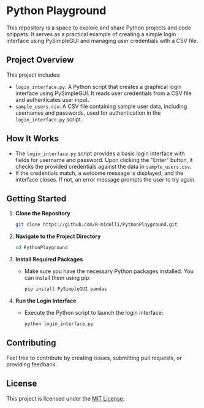 # Python Playground

This repository is a space to explore and share Python projects and code snippets. It serves as a practical example of creating a simple login interface using PySimpleGUI and managing user credentials with a CSV file.

## Project Overview

This project includes:

- `login_interface.py`: A Python script that creates a graphical login interface using PySimpleGUI. It reads user credentials from a CSV file and authenticates user input.
- `sample_users.csv`: A CSV file containing sample user data, including usernames and passwords, used for authentication in the `login_interface.py` script.

## How It Works

- The `login_interface.py` script provides a basic login interface with fields for username and password. Upon clicking the "Enter" button, it checks the provided credentials against the data in `sample_users.csv`.
- If the credentials match, a welcome message is displayed, and the interface closes. If not, an error message prompts the user to try again.

## Getting Started

1. **Clone the Repository**

   ```bash
   git clone https://github.com/R-midolli/PythonPlayground.git
   ```

2. **Navigate to the Project Directory**

   ```bash
   cd PythonPlayground
   ```

3. **Install Required Packages**
   - Make sure you have the necessary Python packages installed. You can install them using pip:

     ```bash
     pip install PySimpleGUI pandas
     ```

4. **Run the Login Interface**
   - Execute the Python script to launch the login interface:

     ```bash
     python login_interface.py
     ```

## Contributing

Feel free to contribute by creating issues, submitting pull requests, or providing feedback.

## License

This project is licensed under the [MIT License](LICENSE).
